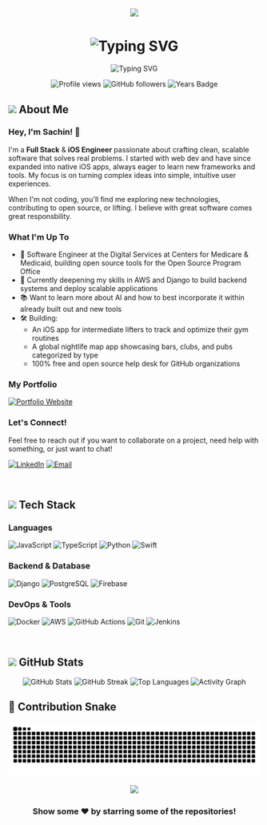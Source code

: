 # <!-- GitHub Profile README -->

<div align="center">
  
  <!-- Animated Wave -->
  ![](https://capsule-render.vercel.app/api?type=waving&color=gradient&customColorList=24&height=100&section=header&fontSize=0)
  
  <!-- Name with Gradient Effect -->
  <h1>
    <img src="https://readme-typing-svg.demolab.com?font=Fira+Code&size=35&pause=1000&color=58A6FF&center=true&vCenter=true&width=500&lines=Sachin+Panayil;Full+Stack+Developer;Open+Source+Enthusiast" alt="Typing SVG" />
  </h1>
  
  <!-- Dynamic Tagline -->
  <p align="center">
    <img src="https://readme-typing-svg.demolab.com?font=Fira+Code&size=18&pause=1000&color=8B949E&center=true&vCenter=true&width=600&lines=Currently+building+something+awesome...;Always+learning%2C+always+growing" alt="Typing SVG" />
  </p>
  
  <!-- Profile Views Counter -->
  <p align="center">
  <img src="https://komarev.com/ghpvc/?username=sachin-panayil&color=58a6ff&style=flat-square&label=Profile+Views" alt="Profile views" />
  <img src="https://img.shields.io/github/followers/sachin-panayil?style=flat-square&color=58a6ff&label=Followers" alt="GitHub followers" />
  <img src="https://img.shields.io/badge/Location-New%20York-red?style=flat-square" alt="Years Badge" />
  </p>
</div>

<!-- About Section -->
## <img src="https://media2.giphy.com/media/QssGEmpkyEOhBCb7e1/giphy.gif?cid=ecf05e47a0n3gi1bfqntqmob8g9aid1oyj2wr3ds3mg700bl&rid=giphy.gif" width="25"> About Me

### Hey, I'm Sachin! 👋

I'm a **Full Stack** & **iOS Engineer** passionate about crafting clean, scalable software that solves real problems. I started with web dev and have since expanded into native iOS apps, always eager to learn new frameworks and tools. My focus is on turning complex ideas into simple, intuitive user experiences.

When I'm not coding, you'll find me exploring new technologies, contributing to open source, or lifting. I believe with great software comes great responsbility. 

### What I'm Up To

- 💼 Software Engineer at the Digital Services at Centers for Medicare & Medicaid, building open source tools for the Open Source Program Office
- 📖 Currently deepening my skills in AWS and Django to build backend systems and deploy scalable applications
- 📚 Want to learn more about AI and how to best incorporate it within already built out and new tools 
- 🛠️ Building:
   - An iOS app for intermediate lifters to track and optimize their gym routines
   - A global nightlife map app showcasing bars, clubs, and pubs categorized by type
   - 100% free and open source help desk for GitHub organizations

### My Portfolio

[![Portfolio Website](https://github-readme-stats.vercel.app/api/pin/?username=sachin-panayil&repo=sachin-panayil&theme=transparent&hide_border=true&title_color=58a6ff&text_color=c9d1d9&icon_color=58a6ff)](https://github.com/sachin-panayil/sachin-panayil)

### Let's Connect!

Feel free to reach out if you want to collaborate on a project, need help with something, or just want to chat!

[![LinkedIn](https://img.shields.io/badge/LinkedIn-0077B5?style=for-the-badge&logo=linkedin&logoColor=white)](https://linkedin.com/in/sachin-panayil)
[![Email](https://img.shields.io/badge/Email-D14836?style=for-the-badge&logo=gmail&logoColor=white)](mailto:sachinpanayil01@gmail.com)

&nbsp;

<!-- Tech Stack Section -->
## <img src="https://media.giphy.com/media/iY8CRBdQXODJSCERIr/giphy.gif" width="25"> Tech Stack

### Languages
![JavaScript](https://img.shields.io/badge/JavaScript-F7DF1E?style=for-the-badge&logo=javascript&logoColor=black)
![TypeScript](https://img.shields.io/badge/TypeScript-007ACC?style=for-the-badge&logo=typescript&logoColor=white)
![Python](https://img.shields.io/badge/Python-3776AB?style=for-the-badge&logo=python&logoColor=white)
![Swift](https://img.shields.io/badge/Swift-DC382D?style=for-the-badge&logo=rust&logoColor=white)

### Backend & Database
![Django](https://img.shields.io/badge/Django-339933?style=for-the-badge&logo=Django&logoColor=white)
![PostgreSQL](https://img.shields.io/badge/PostgreSQL-316192?style=for-the-badge&logo=postgresql&logoColor=white)
![Firebase](https://img.shields.io/badge/Firebase-4EA94B?style=for-the-badge&logo=Firebase&logoColor=white)

### DevOps & Tools
![Docker](https://img.shields.io/badge/Docker-2496ED?style=for-the-badge&logo=docker&logoColor=white)
![AWS](https://img.shields.io/badge/AWS-232F3E?style=for-the-badge&logo=aws&logoColor=white)
![GitHub Actions](https://img.shields.io/badge/GitHub_Actions-2088FF?style=for-the-badge&logo=github-actions&logoColor=white)
![Git](https://img.shields.io/badge/Git-F05032?style=for-the-badge&logo=git&logoColor=white)
![Jenkins](https://img.shields.io/badge/Jenkins-007ACC?style=for-the-badge&logo=Jenkins&logoColor=white)

</div>

&nbsp;

<!-- Github Stats -->
## <img src="https://media.giphy.com/media/cj87CxfRtrUifF3Ryk/giphy.gif" width="25"> GitHub Stats

<div align="center">
  
  <!-- GitHub Stats Card -->
  <img width="49%" height="195px" src="https://github-readme-stats.vercel.app/api?username=sachin-panayil&show_icons=true&count_private=true&hide_border=true&title_color=58a6ff&icon_color=58a6ff&text_color=c9d1d9&bg_color=0d1117" alt="GitHub Stats" />
  
  <!-- GitHub Streak Stats -->
  <img width="49%" height="195px" src="https://github-readme-streak-stats-eight.vercel.app/?user=sachin-panayil&theme=transparent&exclude_days=Sun%2CSat&hide_border=true" alt="GitHub Streak" />
  
  <!-- Most Used Languages -->
  <img width="40%" height="195px" src="https://github-readme-stats.vercel.app/api/top-langs/?username=sachin-panayil&layout=compact&hide_border=true&title_color=58a6ff&text_color=c9d1d9&bg_color=0d1117&langs_count=8" alt="Top Languages" />
  
  <!-- GitHub Activity Graph -->
  <img src="https://github-readme-activity-graph.vercel.app/graph?username=sachin-panayil&bg_color=0d1117&color=58a6ff&line=58a6ff&point=ffffff&area_color=0d1117&area=true&hide_border=true" alt="Activity Graph" />
  
</div>

<!-- Snake Animation -->
## 🐍 Contribution Snake

<div align="center">
  
  ![Snake animation](https://github.com/sachin-panayil/sachin-panayil/blob/output/github-contribution-grid-snake-dark.svg)
</div>

<!-- Aligned Center -->
<div align="center">

<!-- Footer -->
<img src="https://capsule-render.vercel.app/api?type=waving&color=gradient&customColorList=24&height=100&section=footer&fontSize=0" />


  
  ### Show some ❤️ by starring some of the repositories!
  
</div>

